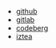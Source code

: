 - [github](https://github.com/isabelroses/dotfiles)
- [gitlab](https://gitlab.com/isabelroses/dotfiles)
- [codeberg](https://codeberg.org/isabelroses/dotfiles)
- [iztea](https://git.isabelroses.com/isabel/dotfiles)
